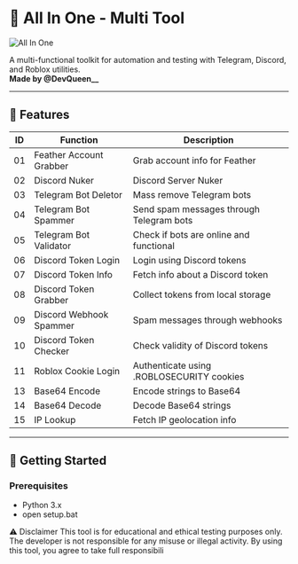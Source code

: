 # 🧰 All In One - Multi Tool

![All In One](https://discord.gg/2mzUuwScaZ)

A multi-functional toolkit for automation and testing with Telegram, Discord, and Roblox utilities.  
**Made by @DevQueen__**

---

## 🧩 Features

| ID  | Function                     | Description                                      |
|-----|------------------------------|--------------------------------------------------|
| 01  | Feather Account Grabber      | Grab account info for Feather                    |
| 02  | Discord Nuker                | Discord Server Nuker                             |
| 03  | Telegram Bot Deletor         | Mass remove Telegram bots                        |
| 04  | Telegram Bot Spammer         | Send spam messages through Telegram bots         |
| 05  | Telegram Bot Validator       | Check if bots are online and functional          |
| 06  | Discord Token Login          | Login using Discord tokens                       |
| 07  | Discord Token Info           | Fetch info about a Discord token                 |
| 08  | Discord Token Grabber        | Collect tokens from local storage                |
| 09  | Discord Webhook Spammer      | Spam messages through webhooks                   |
| 10  | Discord Token Checker        | Check validity of Discord tokens                 |
| 11  | Roblox Cookie Login          | Authenticate using .ROBLOSECURITY cookies        |
| 13  | Base64 Encode                | Encode strings to Base64                         |
| 14  | Base64 Decode                | Decode Base64 strings                            |
| 15  | IP Lookup                    | Fetch IP geolocation info                        |

---

## 🚀 Getting Started

### Prerequisites
- Python 3.x
 - open setup.bat

⚠️ Disclaimer
This tool is for educational and ethical testing purposes only.
The developer is not responsible for any misuse or illegal activity.
By using this tool, you agree to take full responsibili
